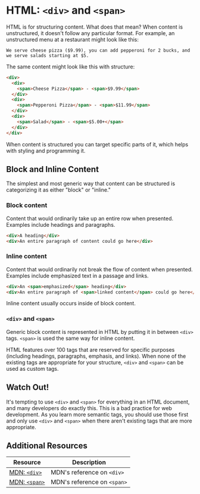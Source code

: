 # HTML: `<div>` and `<span>`

HTML is for structuring content. What does that mean? When content is unstructured, it doesn't follow any particular format. For example, an unstructured menu at a restaurant might look like this:

```
We serve cheese pizza ($9.99), you can add pepperoni for 2 bucks, and we serve salads starting at $5.
```

The same content might look like this with structure:

```html
<div>
  <div>
    <span>Cheese Pizza</span> - <span>$9.99</span>
  </div>
  <div>
    <span>Pepperoni Pizza</span> - <span>$11.99</span>
  </div>
  <div>
    <span>Salad</span> - <span>$5.00+</span>
  </div>
</div>
```

When content is structured you can target specific parts of it, which helps with styling and programming it.

## Block and Inline Content

The simplest and most generic way that content can be structured is categorizing it as either "block" or "inline."

### Block content

Content that would ordinarily take up an entire row when presented. Examples include headings and paragraphs.

```html
<div>A heading</div>
<div>An entire paragraph of content could go here</div>
```

### Inline content

Content that would ordinarily not break the flow of content when presented. Examples include emphasized text in a passage and links.

```html
<div>An <span>emphasized</span> heading</div>
<div>An entire paragraph of <span>linked content</span> could go here</div>
```

Inline content usually occurs inside of block content.

### `<div>` and `<span>`

Generic block content is represented in HTML by putting it in between `<div>` tags. `<span>` is used the same way for inline content.

HTML features over 100 tags that are reserved for specific purposes (including headings, paragraphs, emphasis, and links). When none of the existing tags are appropriate for your structure, `<div>` and `<span>` can be used as custom tags.

## Watch Out!

It's tempting to use `<div>` and `<span>` for everything in an HTML document, and many developers do exactly this. This is a bad practice for web development. As you learn more semantic tags, you should use those first and only use `<div>` and `<span>` when there aren't existing tags that are more appropriate.

## Additional Resources

| Resource | Description |
| --- | --- |
| [MDN: `<div>`](https://developer.mozilla.org/en-US/docs/Web/HTML/Element/div) | MDN's reference on `<div>` |
| [MDN: `<span>`](https://developer.mozilla.org/en-US/docs/Web/HTML/Element/span) | MDN's reference on `<span>` |
